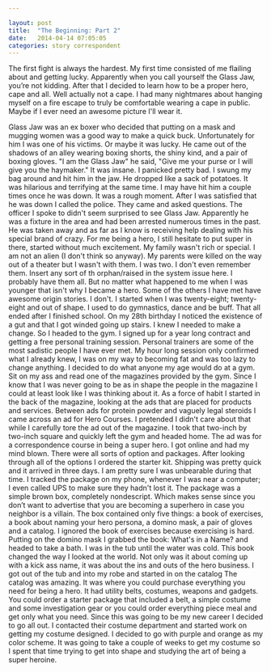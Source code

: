 ```yaml
---

layout: post
title:  "The Beginning: Part 2"
date:   2014-04-14 07:05:05
categories: story correspondent
---
```


The first fight is always the hardest. My first time consisted of me flailing about and getting lucky. Apparently when you call yourself the Glass Jaw, you’re not kidding. After that I decided to learn how to be a proper hero, cape and all. Well actually not a cape. I had many nightmares about hanging myself on a fire escape to truly be comfortable wearing a cape in public. Maybe if I ever need an awesome picture I'll wear it. 

Glass Jaw was an ex boxer who decided that putting on a mask and mugging women was a good way to make a quick buck. Unfortunately for him I was one of his victims. Or maybe it was lucky. He came out of the shadows of an alley wearing boxing shorts, the shiny kind, and a pair of boxing gloves. "I am the Glass Jaw" he said, "Give me your purse or I will give you the haymaker." It was insane. I panicked pretty bad. I swung my bag around and hit him in the jaw. He dropped like a sack of potatoes. It was hilarious and terrifying at the same time. I may have hit him a couple times once he was down. It was a rough moment. After I was satisfied that he was down I called the police. They came and asked questions. The officer I spoke to didn't seem surprised to see Glass Jaw. Apparently he was a fixture in the area and had been arrested numerous times in the past. He was taken away and as far as I know is receiving help dealing with his special brand of crazy. For me being a hero, I still hesitate to put super in there, started without much excitement. My family wasn't rich or special. I am not an alien (I don't think so anyway). My parents were killed on the way out of a theater but I wasn't with them. I was two. I don't even remember them. Insert any sort of th orphan/raised in the system issue here. I probably have them all. But no matter what happened to me when I was younger that isn't why I became a hero. Some of the others I have met have awesome origin stories. I don't. I started when I was twenty-eight; twenty-eight and out of shape. I used to do gymnastics, dance and be buff. That all ended after I finished school. On my 28th birthday I noticed the existence of a gut and that I got winded going up stairs. I knew I needed to make a change. So I headed to the gym. I signed up for a year long contract and getting a free personal training session. Personal trainers are some of the most sadistic people I have ever met. My hour long session only confirmed what I already knew, I was on my way to becoming fat and was too lazy to change anything. I decided to do what anyone my age would do at a gym. Sit on my ass and read one of the magazines provided by the gym. Since I know that I was never going to be as in shape the people in the magazine I could at least look like I was thinking about it. As a force of habit I started in the back of the magazine, looking at the ads that are placed for products and services. Between ads for protein powder and vaguely legal steroids I came across an ad for Hero Courses. I pretended I didn't care about that while I carefully tore the ad out of the magazine. I took that two-inch by two-inch square and quickly left the gym and headed home. The ad was for a correspondence course in being a super hero. I got online and had my mind blown. There were all sorts of option and packages. After looking through all of the options I ordered the starter kit. Shipping was pretty quick and it arrived in three days. I am pretty sure I was unbearable during that time. I tracked the package on my phone, whenever I was near a computer; I even called UPS to make sure they hadn't lost it. The package was a simple brown box, completely nondescript. Which makes sense since you don’t want to advertise that you are becoming a superhero in case you neighbor is a villain. The box contained only five things: a book of exercises, a book about naming your hero persona, a domino mask, a pair of gloves and a catalog. I ignored the book of exercises because exercising is hard. Putting on the domino mask I grabbed the book: What's in a Name? and headed to take a bath. I was in the tub until the water was cold. This book changed the way I looked at the world. Not only was it about coming up with a kick ass name, it was about the ins and outs of the hero business. I got out of the tub and into my robe and started in on the catalog The catalog was amazing. It was where you could purchase everything you need for being a hero. It had utility belts, costumes, weapons and gadgets. You could order a starter package that included a belt, a simple costume and some investigation gear or you could order everything piece meal and get only what you need. Since this was going to be my new career I decided to go all out. I contacted their costume department and started work on getting my costume designed. I decided to go with purple and orange as my color scheme. It was going to take a couple of weeks to get my costume so I spent that time trying to get into shape and studying the art of being a super heroine. 
